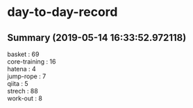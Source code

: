 # day-to-day-record  
## Summary  (2019-05-14 16:33:52.972118)  
basket : 69  
core-training : 16  
hatena : 4  
jump-rope : 7  
qiita : 5  
strech : 88  
work-out : 8  
